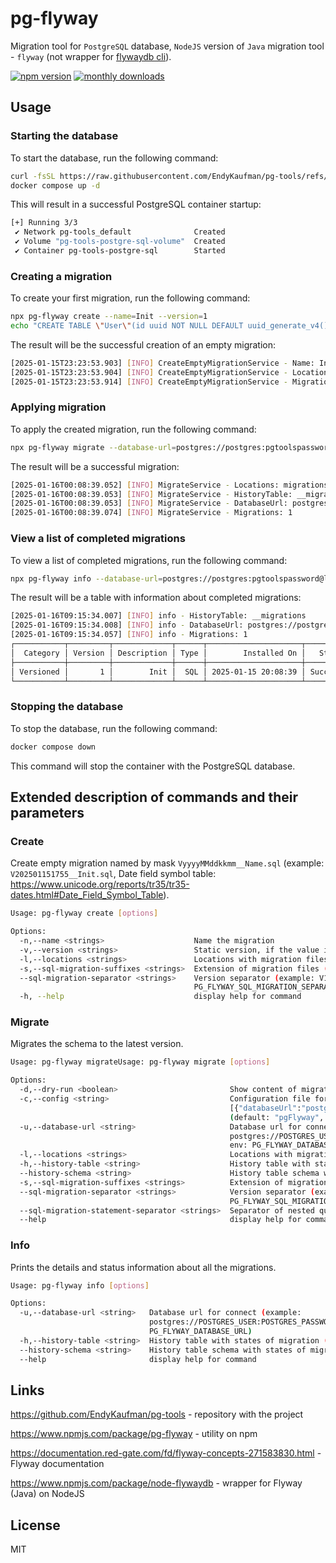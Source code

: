 # pg-flyway

Migration tool for `PostgreSQL` database, `NodeJS` version of `Java` migration tool - `flyway` (not wrapper for [flywaydb cli](https://flywaydb.org/documentation/commandline/)).

[![npm version](https://badge.fury.io/js/pg-flyway.svg)](https://badge.fury.io/js/pg-flyway)
[![monthly downloads](https://badgen.net/npm/dm/pg-flyway)](https://www.npmjs.com/package/pg-flyway)

## Usage

### Starting the database

To start the database, run the following command:

```sh
curl -fsSL https://raw.githubusercontent.com/EndyKaufman/pg-tools/refs/heads/master/docker-compose.yml -o docker-compose.yml
docker compose up -d
```

This will result in a successful PostgreSQL container startup:

```sh
[+] Running 3/3
 ✔ Network pg-tools_default              Created                         0.1s
 ✔ Volume "pg-tools-postgre-sql-volume"  Created                         0.0s
 ✔ Container pg-tools-postgre-sql        Started                         0.2s
```

### Creating a migration

To create your first migration, run the following command:

```sh
npx pg-flyway create --name=Init --version=1
echo "CREATE TABLE \"User\"(id uuid NOT NULL DEFAULT uuid_generate_v4() constraint PK_USER primary key,email varchar(20));" > migrations/V1__Init.sql
```

The result will be the successful creation of an empty migration:

```sh
[2025-01-15T23:23:53.903] [INFO] CreateEmptyMigrationService - Name: Init
[2025-01-15T23:23:53.904] [INFO] CreateEmptyMigrationService - Locations: migrations
[2025-01-15T23:23:53.914] [INFO] CreateEmptyMigrationService - Migration "migrations/V1__Init.sql" was created successfully!
```

### Applying migration

To apply the created migration, run the following command:

```sh
npx pg-flyway migrate --database-url=postgres://postgres:pgtoolspassword@localhost:5432/pgtoolsdatabase?schema=public
```

The result will be a successful migration:

```sh
[2025-01-16T00:08:39.052] [INFO] MigrateService - Locations: migrations
[2025-01-16T00:08:39.053] [INFO] MigrateService - HistoryTable: __migrations
[2025-01-16T00:08:39.053] [INFO] MigrateService - DatabaseUrl: postgres://postgres:pgtoolspassword@localhost:5432/pgtoolsdatabase?schema=public
[2025-01-16T00:08:39.074] [INFO] MigrateService - Migrations: 1
```

### View a list of completed migrations

To view a list of completed migrations, run the following command:

```sh
npx pg-flyway info --database-url=postgres://postgres:pgtoolspassword@localhost:5432/pgtoolsdatabase?schema=public
```

The result will be a table with information about completed migrations:

```sh
[2025-01-16T09:15:34.007] [INFO] info - HistoryTable: __migrations
[2025-01-16T09:15:34.008] [INFO] info - DatabaseUrl: postgres://postgres:pgtoolspassword@localhost:5432/pgtoolsdatabase?schema=public
[2025-01-16T09:15:34.057] [INFO] info - Migrations: 1
┌───────────┬─────────┬─────────────┬──────┬─────────────────────┬─────────┬──────────┐
│  Category │ Version │ Description │ Type │        Installed On │   State │ Undoable │
├───────────┼─────────┼─────────────┼──────┼─────────────────────┼─────────┼──────────┤
│ Versioned │       1 │        Init │  SQL │ 2025-01-15 20:08:39 │ Success │       No │
└───────────┴─────────┴─────────────┴──────┴─────────────────────┴─────────┴──────────┘
```

### Stopping the database

To stop the database, run the following command:

```sh
docker compose down
```

This command will stop the container with the PostgreSQL database.

## Extended description of commands and their parameters

### Create

Create empty migration named by mask `VyyyyMMddkkmm__Name.sql` (example: `V202501151755__Init.sql`, Date field symbol table:
https://www.unicode.org/reports/tr35/tr35-dates.html#Date_Field_Symbol_Table).

```sh
Usage: pg-flyway create [options]

Options:
  -n,--name <strings>                    Name the migration
  -v,--version <strings>                 Static version, if the value is not passed, then use the current date and time in the format "yyyyMMddkkmm"
  -l,--locations <strings>               Locations with migration files (default: "migrations", env: PG_FLYWAY_LOCATIONS)
  -s,--sql-migration-suffixes <strings>  Extension of migration files (default: ".sql", env: PG_FLYWAY_SQL_MIGRATION_SUFFIXES)
  --sql-migration-separator <strings>    Version separator (example: V1__Name.sql, sqlMigrationSeparator= "__") (default: "__", env:
                                         PG_FLYWAY_SQL_MIGRATION_SEPARATOR)
  -h, --help                             display help for command
```

### Migrate

Migrates the schema to the latest version.

```sh
Usage: pg-flyway migrateUsage: pg-flyway migrate [options]

Options:
  -d,--dry-run <boolean>                         Show content of migrations without apply them in database (default: "false", env: PG_FLYWAY_DRY_RUN)
  -c,--config <string>                           Configuration file for bulk migrations (example content:
                                                 [{"databaseUrl":"postgres://\${POSTGRES_USER}:POSTGRES_PASSWORD@localhost:POSTGRES_PORT/POSTGRES_DATABASE?schema=public"}])
                                                 (default: "pgFlyway", env: PG_FLYWAY_CONFIG)
  -u,--database-url <string>                     Database url for connect (example:
                                                 postgres://POSTGRES_USER:POSTGRES_PASSWORD@localhost:POSTGRES_PORT/POSTGRES_DATABASE?schema=public) (default: "",
                                                 env: PG_FLYWAY_DATABASE_URL)
  -l,--locations <strings>                       Locations with migration files (default: "migrations", env: PG_FLYWAY_LOCATIONS)
  -h,--history-table <string>                    History table with states of migration (default: "__migrations", env: PG_FLYWAY_HISTORY_TABLE)
  --history-schema <string>                      History table schema with states of migration (default: "public", env: PG_FLYWAY_HISTORY_SCHEMA)
  -s,--sql-migration-suffixes <strings>          Extension of migration files (default: ".sql", env: PG_FLYWAY_SQL_MIGRATION_SUFFIXES)
  --sql-migration-separator <strings>            Version separator (example: V1__Name.sql, sqlMigrationSeparator= "__") (default: "__", env:
                                                 PG_FLYWAY_SQL_MIGRATION_SEPARATOR)
  --sql-migration-statement-separator <strings>  Separator of nested queries within a sql query (default: "--", env: PG_FLYWAY_SQL_MIGRATION_STATEMENT_SEPARATOR)
  --help                                         display help for command
```

### Info

Prints the details and status information about all the migrations.

```sh
Usage: pg-flyway info [options]

Options:
  -u,--database-url <string>   Database url for connect (example:
                               postgres://POSTGRES_USER:POSTGRES_PASSWORD@localhost:POSTGRES_PORT/POSTGRES_DATABASE?schema=public) (env:
                               PG_FLYWAY_DATABASE_URL)
  -h,--history-table <string>  History table with states of migration (default: "__migrations", env: PG_FLYWAY_HISTORY_TABLE)
  --history-schema <string>    History table schema with states of migration (default: "public", env: PG_FLYWAY_HISTORY_SCHEMA)
  --help                       display help for command
```

## Links

https://github.com/EndyKaufman/pg-tools - repository with the project

https://www.npmjs.com/package/pg-flyway - utility on npm

https://documentation.red-gate.com/fd/flyway-concepts-271583830.html - Flyway documentation

https://www.npmjs.com/package/node-flywaydb - wrapper for Flyway (Java) on NodeJS

## License

MIT

